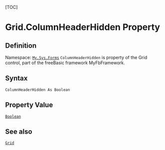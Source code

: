 [TOC]
# Grid.ColumnHeaderHidden Property

## Definition
Namespace: [`My.Sys.Forms`](My.Sys.Forms.md)
`ColumnHeaderHidden` is property of the Grid control, part of the freeBasic framework MyFbFramework.
## Syntax
```freeBasic
ColumnHeaderHidden As Boolean
```
## Property Value
[`Boolean`]("https://www.freebasic.net/wiki/KeyPgBoolean")
## See also
[`Grid`](Grid.md)
